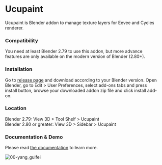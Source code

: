 # Ucupaint
Ucupaint is Blender addon to manage texture layers for Eevee and Cycles renderer. 

### Compatibility
You need at least Blender 2.79 to use this addon, but more advance features are only available on the modern version of Blender (2.80+).

### Installation
Go to [release page](https://github.com/ucupumar/ucupaint/releases) and download according to your Blender version.
Open Blender, go to Edit > User Preferences, select add-ons tabs and press install button, browse your downloaded addon zip file and click install add-on.

### Location
Blender 2.79: View 3D > Tool Shelf > Ucupaint  
Blender 2.80 or greater: View 3D > Sidebar > Ucupaint

### Documentation & Demo
Please read [the documentation](https://ucupumar.github.io/ucupaint-wiki/) to learn more.

![00-yang_guifei](https://user-images.githubusercontent.com/5253453/169109136-7349e7cd-0416-47f1-afda-ba3633d7bd20.jpg)


